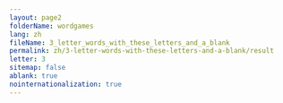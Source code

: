 ```yaml
---
layout: page2
folderName: wordgames
lang: zh
fileName: 3_letter_words_with_these_letters_and_a_blank
permalink: zh/3-letter-words-with-these-letters-and-a-blank/result
letter: 3
sitemap: false
ablank: true
nointernationalization: true
---
```

